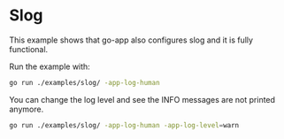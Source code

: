 # Slog

This example shows that go-app also configures slog and it is fully functional.

Run the example with:

``` sh
go run ./examples/slog/ -app-log-human
```

You can change the log level and see the INFO messages are not printed anymore.

``` sh
go run ./examples/slog/ -app-log-human -app-log-level=warn
```
